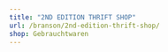 ```yaml
---
title: "2ND EDITION THRIFT SHOP"
url: /branson/2nd-edition-thrift-shop/
shop: Gebrauchtwaren
---
```

